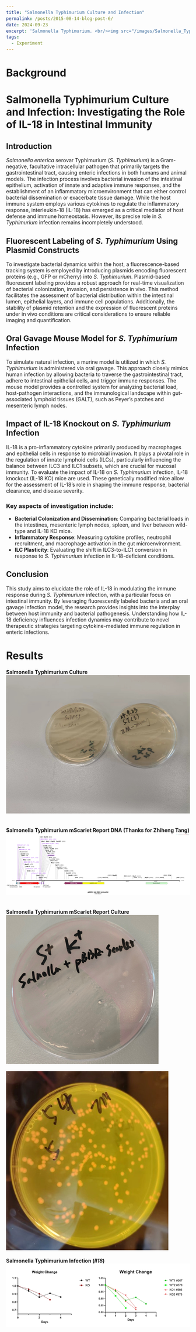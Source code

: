 ```yaml
---
title: "Salmonella Typhimurium Culture and Infection"
permalink: /posts/2015-08-14-blog-post-6/
date: 2024-09-23
excerpt: 'Salmonella Typhimurium. <br/><img src="/images/Salmonella_Typhimurium_Culture/S.T_Report2.png">'
tags:
  - Experiment
---
```


Background
======

# **Salmonella Typhimurium Culture and Infection: Investigating the Role of IL-18 in Intestinal Immunity**  

## **Introduction**  
*Salmonella enterica* serovar Typhimurium (*S. Typhimurium*) is a Gram-negative, facultative intracellular pathogen that primarily targets the gastrointestinal tract, causing enteric infections in both humans and animal models. The infection process involves bacterial invasion of the intestinal epithelium, activation of innate and adaptive immune responses, and the establishment of an inflammatory microenvironment that can either control bacterial dissemination or exacerbate tissue damage. While the host immune system employs various cytokines to regulate the inflammatory response, interleukin-18 (IL-18) has emerged as a critical mediator of host defense and immune homeostasis. However, its precise role in *S. Typhimurium* infection remains incompletely understood.  

## **Fluorescent Labeling of *S. Typhimurium* Using Plasmid Constructs**  
To investigate bacterial dynamics within the host, a fluorescence-based tracking system is employed by introducing plasmids encoding fluorescent proteins (e.g., GFP or mCherry) into *S. Typhimurium*. Plasmid-based fluorescent labeling provides a robust approach for real-time visualization of bacterial colonization, invasion, and persistence in vivo. This method facilitates the assessment of bacterial distribution within the intestinal lumen, epithelial layers, and immune cell populations. Additionally, the stability of plasmid retention and the expression of fluorescent proteins under in vivo conditions are critical considerations to ensure reliable imaging and quantification.  

## **Oral Gavage Mouse Model for *S. Typhimurium* Infection**  
To simulate natural infection, a murine model is utilized in which *S. Typhimurium* is administered via oral gavage. This approach closely mimics human infection by allowing bacteria to traverse the gastrointestinal tract, adhere to intestinal epithelial cells, and trigger immune responses. The mouse model provides a controlled system for analyzing bacterial load, host-pathogen interactions, and the immunological landscape within gut-associated lymphoid tissues (GALT), such as Peyer’s patches and mesenteric lymph nodes.  

## **Impact of IL-18 Knockout on *S. Typhimurium* Infection**  
IL-18 is a pro-inflammatory cytokine primarily produced by macrophages and epithelial cells in response to microbial invasion. It plays a pivotal role in the regulation of innate lymphoid cells (ILCs), particularly influencing the balance between ILC3 and ILC1 subsets, which are crucial for mucosal immunity. To evaluate the impact of IL-18 on *S. Typhimurium* infection, IL-18 knockout (IL-18 KO) mice are used. These genetically modified mice allow for the assessment of IL-18’s role in shaping the immune response, bacterial clearance, and disease severity.  

### **Key aspects of investigation include:**  
- **Bacterial Colonization and Dissemination**: Comparing bacterial loads in the intestines, mesenteric lymph nodes, spleen, and liver between wild-type and IL-18 KO mice.  
- **Inflammatory Response**: Measuring cytokine profiles, neutrophil recruitment, and macrophage activation in the gut microenvironment.  
- **ILC Plasticity**: Evaluating the shift in ILC3-to-ILC1 conversion in response to *S. Typhimurium* infection in IL-18-deficient conditions.  

## **Conclusion**  
This study aims to elucidate the role of IL-18 in modulating the immune response during *S. Typhimurium* infection, with a particular focus on intestinal immunity. By leveraging fluorescently labeled bacteria and an oral gavage infection model, the research provides insights into the interplay between host immunity and bacterial pathogenesis. Understanding how IL-18 deficiency influences infection dynamics may contribute to novel therapeutic strategies targeting cytokine-mediated immune regulation in enteric infections.  


Results
======
**Salmonella Typhimurium Culture**<img src="/images/Salmonella_Typhimurium_Culture/S.T_culture.jpg"><br/><br/>
<br/>
**Salmonella Typhimurium mScarlet Report DNA (Thanks for Zhiheng Tang)**<img src="/images/Salmonella_Typhimurium_Culture/STREPORT.png"><br/><br/>
<br/>
**Salmonella Typhimurium mScarlet Report Culture**<img src="/images/Salmonella_Typhimurium_Culture/S.T_Report.png"><br/><br/>
<img src="/images/Salmonella_Typhimurium_Culture/S.T_Report2.png"><br/>
<br/>
**Salmonella Typhimurium Infection (*Il18*)**<img src="/images/Salmonella_Typhimurium_Culture/ST_IL18.png"><br/><br/>
